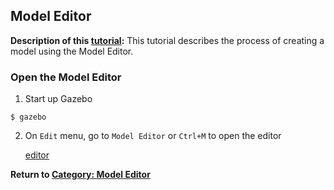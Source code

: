 ## Model Editor

**Description of this [tutorial][1]:** This tutorial describes the process of creating a model using the Model Editor.

### Open the Model Editor

1. Start up Gazebo

```
$ gazebo
```

2. On `Edit` menu, go to `Model Editor` or `Ctrl+M` to open the editor
    
    [editor][2]
    
**Return to [Category: Model Editor][3]**

[1]: http://gazebosim.org/tutorials?tut=model_editor&cat=model_editor_top
[2]: https://bitbucket.org/osrf/gazebo_tutorials/raw/default/model_editor/files/empty_editor_7.png
[3]: ../gazebo_categories/model_editor.md
